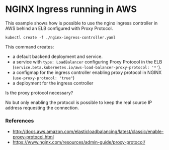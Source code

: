 # NGINX Ingress running in AWS

This example shows how is possible to use the nginx ingress controller in AWS behind an ELB configured with Proxy Protocol.

```console
kubectl create -f ./nginx-ingress-controller.yaml
```

This command creates:
- a default backend deployment and service.
- a service with `type: LoadBalancer` configuring Proxy Protocol in the ELB (`service.beta.kubernetes.io/aws-load-balancer-proxy-protocol: '*'`).
- a configmap for the ingress controller enabling proxy protocol in NGINX (`use-proxy-protocol: "true"`)
- a deployment for the ingress controller

Is the proxy protocol necessary?

No but only enabling the protocol is possible to keep the real source IP address requesting the connection.

### References

- http://docs.aws.amazon.com/elasticloadbalancing/latest/classic/enable-proxy-protocol.html
- https://www.nginx.com/resources/admin-guide/proxy-protocol/
